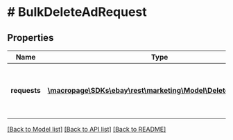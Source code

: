 # # BulkDeleteAdRequest

## Properties

Name | Type | Description | Notes
------------ | ------------- | ------------- | -------------
**requests** | [**\macropage\SDKs\ebay\rest\marketing\Model\DeleteAdRequest[]**](DeleteAdRequest.md) | An array of the listing IDs that identify the ads to remove. | [optional]

[[Back to Model list]](../../README.md#models) [[Back to API list]](../../README.md#endpoints) [[Back to README]](../../README.md)
